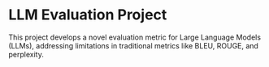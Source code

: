 # LLM Evaluation Project

This project develops a novel evaluation metric for Large Language Models (LLMs), addressing limitations in traditional metrics like BLEU, ROUGE, and perplexity.

